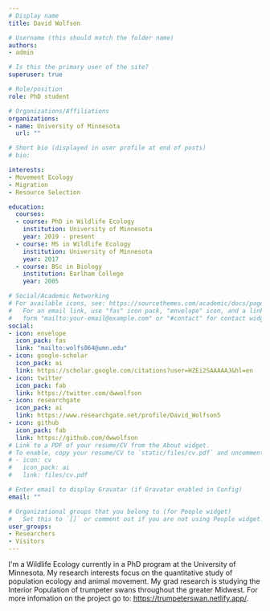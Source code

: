 ```yaml
---
# Display name
title: David Wolfson

# Username (this should match the folder name)
authors: 
- admin

# Is this the primary user of the site?
superuser: true

# Role/position
role: PhD student

# Organizations/Affiliations
organizations:
- name: University of Minnesota
  url: ""

# Short bio (displayed in user profile at end of posts)
# bio: 

interests:
- Movement Ecology
- Migration
- Resource Selection

education:
  courses:
  - course: PhD in Wildlife Ecology
    institution: University of Minnesota
    year: 2019 - present
  - course: MS in Wildlife Ecology
    institution: University of Minnesota
    year: 2017
  - course: BSc in Biology
    institution: Earlham College
    year: 2005

# Social/Academic Networking
# For available icons, see: https://sourcethemes.com/academic/docs/page-builder/#icons
#   For an email link, use "fas" icon pack, "envelope" icon, and a link in the
#   form "mailto:your-email@example.com" or "#contact" for contact widget.
social:
- icon: envelope
  icon_pack: fas
  link: "mailto:wolfs064@umn.edu"
- icon: google-scholar
  icon_pack: ai
  link: https://scholar.google.com/citations?user=HZEi2SAAAAAJ&hl=en
- icon: twitter
  icon_pack: fab
  link: https://twitter.com/dwwolfson
- icon: researchgate
  icon_pack: ai
  link: https://www.researchgate.net/profile/David_Wolfson5
- icon: github
  icon_pack: fab
  link: https://github.com/dwwolfson
# Link to a PDF of your resume/CV from the About widget.
# To enable, copy your resume/CV to `static/files/cv.pdf` and uncomment the lines below.
# - icon: cv
#   icon_pack: ai
#   link: files/cv.pdf

# Enter email to display Gravatar (if Gravatar enabled in Config)
email: ""

# Organizational groups that you belong to (for People widget)
#   Set this to `[]` or comment out if you are not using People widget.
user_groups:
- Researchers
- Visitors
---
```


I'm a Wildlife Ecology currently in a PhD program at the University of Minnesota. My research interests focus on the quantitative study of population ecology and animal movement. My grad research is studying the Interior Population of trumpeter swans throughout the greater Midwest. For more infomation on the project go to: https://trumpeterswan.netlify.app/.

